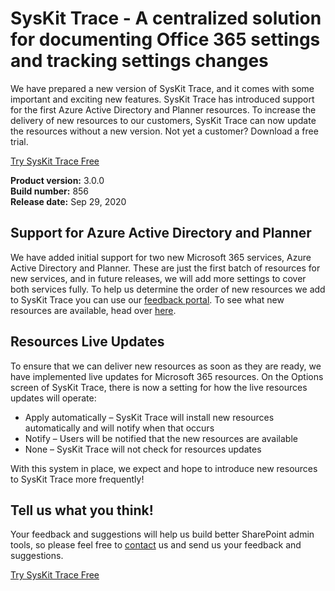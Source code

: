 # SysKit Trace - A centralized solution for documenting Office 365 settings and tracking settings changes


We have prepared a new version of SysKit Trace, and it comes with some important and exciting new features. SysKit Trace has introduced support for the first Azure Active Directory and Planner resources. To increase the delivery of new resources to our customers, SysKit Trace can now update the resources without a new version. Not yet a customer? Download a free trial.

[Try SysKit Trace Free](https://www.syskit.com/products/trace/download/)

**Product version:** 3.0.0  
**Build number:** 856  
**Release date:** Sep 29, 2020



## Support for Azure Active Directory and Planner

We have added initial support for two new Microsoft 365 services, Azure Active Directory and Planner. These are just the first batch of resources for new services, and in future releases, we will add more settings to cover both services fully. To help us determine the order of new resources we add to SysKit Trace you can use our [feedback portal](https://feedback.syskit.com/?project=TRACE). To see what new resources are available, head over [here](../report-overview).

## Resources Live Updates

To ensure that we can deliver new resources as soon as they are ready, we have implemented live updates for Microsoft 365 resources. On the Options screen of SysKit Trace, there is now a setting for how the live resources updates will operate:
- Apply automatically – SysKit Trace will install new resources automatically and will notify when that occurs
- Notify – Users will be notified that the new resources are available
- None – SysKit Trace will not check for resources updates

With this system in place, we expect and hope to introduce new resources to SysKit Trace more frequently!


## Tell us what you think! 

Your feedback and suggestions will help us build better SharePoint admin tools, so please feel free to [contact](https://feedback.syskit.com/?project=TRACE) us and send us your feedback and suggestions.

[Try SysKit Trace Free](https://www.syskit.com/products/trace/download/)